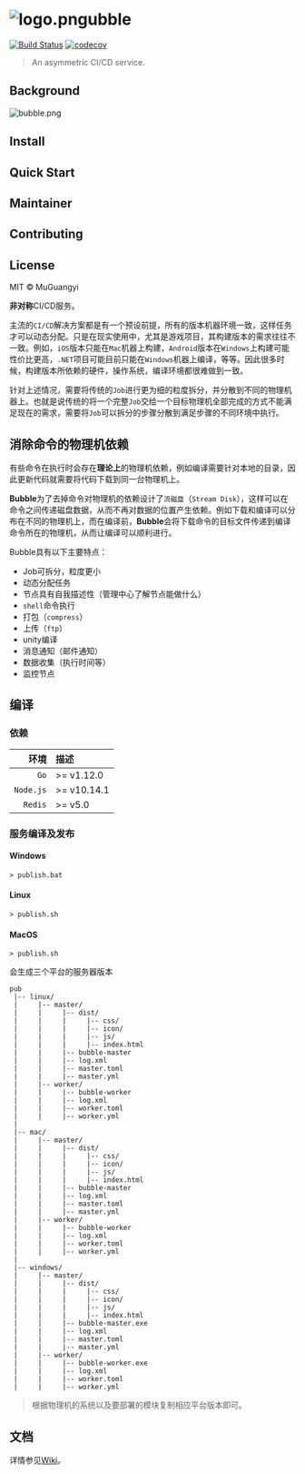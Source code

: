 # ![logo.png](https://github.com/muguangyi/bubble/blob/master/bubble-portal/public/icon/logo-32x32.png)ubble

[![Build Status](https://travis-ci.com/muguangyi/bubble.svg?branch=master)](https://travis-ci.com/muguangyi/bubble) [![codecov](https://codecov.io/gh/muguangyi/bubble/branch/master/graph/badge.svg)](https://codecov.io/gh/muguangyi/bubble)

> An asymmetric CI/CD service.

## Background

![bubble.png](https://github.com/muguangyi/bubble/blob/master/bubble.png)

## Install

## Quick Start

## Maintainer

## Contributing

## License

MIT © MuGuangyi

**非对称**CI/CD服务。

主流的`CI/CD`解决方案都是有一个预设前提，所有的版本机器环境一致，这样任务才可以动态分配。只是在现实使用中，尤其是游戏项目，其构建版本的需求往往不一致。例如，`iOS`版本只能在`Mac`机器上构建，`Android`版本在`Windows`上构建可能性价比更高，`.NET`项目可能目前只能在`Windows`机器上编译，等等。因此很多时候，构建版本所依赖的硬件，操作系统，编译环境都很难做到一致。

针对上述情况，需要将传统的`Job`进行更为细的粒度拆分，并分散到不同的物理机器上。也就是说传统的将一个完整`Job`交给一个目标物理机全部完成的方式不能满足现在的需求，需要将`Job`可以拆分的步骤分散到满足步骤的不同环境中执行。

## 消除命令的物理机依赖

有些命令在执行时会存在**理论上**的物理机依赖，例如编译需要针对本地的目录，因此更新代码就需要将代码下载到同一台物理机上。

**Bubble**为了去掉命令对物理机的依赖设计了`流磁盘`（`Stream Disk`），这样可以在命令之间传递磁盘数据，从而不再对数据的位置产生依赖。例如下载和编译可以分布在不同的物理机上，而在编译前，**Bubble**会将下载命令的目标文件传递到编译命令所在的物理机，从而让编译可以顺利进行。

Bubble具有以下主要特点：

* Job可拆分，粒度更小
* 动态分配任务
* 节点具有自我描述性（管理中心了解节点能做什么）
* `shell`命令执行
* 打包（`compress`）
* 上传（`ftp`）
* unity编译
* 消息通知（邮件通知）
* 数据收集（执行时间等）
* 监控节点

## 编译

### 依赖

|环境|描述|
|--:|:--|
|`Go`| >= v1.12.0 |
|`Node.js`| >= v10.14.1 |
|`Redis`| >= v5.0 |

### 服务编译及发布

#### Windows

```shell
> publish.bat
```

#### Linux

```shell
> publish.sh
```

#### MacOS

```shell
> publish.sh
```

会生成三个平台的服务器版本

```text
pub
 |-- linux/
 |     |-- master/
 |     |     |-- dist/
 |     |     |     |-- css/
 |     |     |     |-- icon/
 |     |     |     |-- js/
 |     |     |     |-- index.html
 |     |     |-- bubble-master
 |     |     |-- log.xml
 |     |     |-- master.toml
 |     |     |-- master.yml
 |     |-- worker/
 |     |     |-- bubble-worker
 |     |     |-- log.xml
 |     |     |-- worker.toml
 |     |     |-- worker.yml
 |
 |-- mac/
 |     |-- master/
 |     |     |-- dist/
 |     |     |     |-- css/
 |     |     |     |-- icon/
 |     |     |     |-- js/
 |     |     |     |-- index.html
 |     |     |-- bubble-master
 |     |     |-- log.xml
 |     |     |-- master.toml
 |     |     |-- master.yml
 |     |-- worker/
 |     |     |-- bubble-worker
 |     |     |-- log.xml
 |     |     |-- worker.toml
 |     |     |-- worker.yml
 |
 |-- windows/
 |     |-- master/
 |     |     |-- dist/
 |     |     |     |-- css/
 |     |     |     |-- icon/
 |     |     |     |-- js/
 |     |     |     |-- index.html
 |     |     |-- bubble-master.exe
 |     |     |-- log.xml
 |     |     |-- master.toml
 |     |     |-- master.yml
 |     |-- worker/
 |     |     |-- bubble-worker.exe
 |     |     |-- log.xml
 |     |     |-- worker.toml
 |     |     |-- worker.yml
```

> 根据物理机的系统以及要部署的模块复制相应平台版本即可。

## 文档

详情参见[Wiki](https://github.com/muguangyi/bubble/wiki)。
